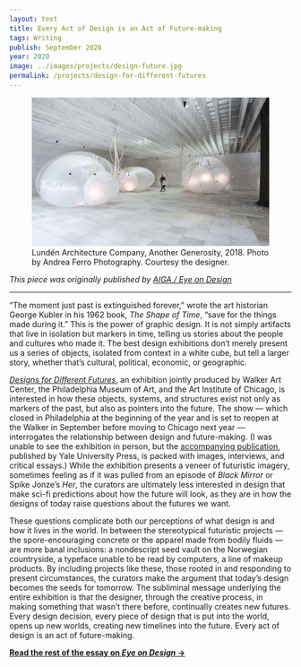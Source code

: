 ```yaml
---
layout: text
title: Every Act of Design is an Act of Future-making
tags: Writing
publish: September 2020
year: 2020
image: ../images/projects/design-future.jpg
permalink: /projects/design-for-different-futures
---
```

<figure>
<img src="../images/projects/design-future.jpg">
<figcaption>Lundén Architecture Company, Another Generosity, 2018. Photo by Andrea Ferro Photography. Courtesy the designer.</figcaption>
</figure>

*This piece was originally published by [AIGA / Eye on Design](https://eyeondesign.aiga.org/every-act-of-design-is-an-act-of-future-making/)*

***

“The moment just past is extinguished forever,” wrote the art historian George Kubler in his 1962 book, *The Shape of Time*, “save for the things made during it.” This is the power of graphic design. It is not simply artifacts that live in isolation but markers in time, telling us stories about the people and cultures who made it. The best design exhibitions don’t merely present us a series of objects, isolated from context in a white cube, but tell a larger story, whether that’s cultural, political, economic, or geographic.

[*Designs for Different Futures*](https://walkerart.org/calendar/2020/designs-for-different-futures), an exhibition jointly produced by Walker Art Center, the Philadelphia Museum of Art, and the Art Institute of Chicago, is interested in how these objects, systems, and structures exist not only as markers of the past, but also as pointers into the future. The show — which closed in Philadelphia at the beginning of the year and is set to reopen at the Walker in September before moving to Chicago next year — interrogates the relationship between design and future-making. (I was unable to see the exhibition in person, but the [accompanying publication](https://yalebooks.yale.edu/book/9780876332900/designs-different-futures), published by Yale University Press, is packed with images, interviews, and critical essays.) While the exhibition presents a veneer of futuristic imagery, sometimes feeling as if it was pulled from an episode of *Black Mirror* or Spike Jonze’s *Her*, the curators are ultimately less interested in design that make sci-fi predictions about how the future will look, as they are in how the designs of today raise questions about the futures we want.

These questions complicate both our perceptions of what design is and how it lives in the world. In between the stereotypical futuristic projects — the spore-encouraging concrete or the apparel made from bodily fluids — are more banal inclusions: a nondescript seed vault on the Norwegian countryside, a typeface unable to be read by computers, a line of makeup products. By including projects like these, those rooted in and responding to present circumstances, the curators make the argument that today’s design becomes the seeds for tomorrow. The subliminal message underlying the entire exhibition is that the designer, through the creative process, in making something that wasn’t there before, continually creates new futures. Every design decision, every piece of design that is put into the world, opens up new worlds, creating new timelines into the future. Every act of design is an act of future-making.

**[Read the rest of the essay on *Eye on Design* →](https://eyeondesign.aiga.org/every-act-of-design-is-an-act-of-future-making/)**
